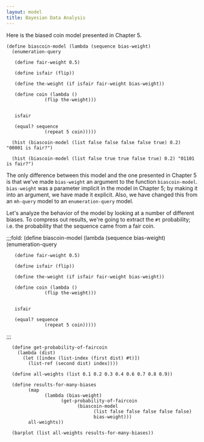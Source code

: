 ```yaml
---
layout: model
title: Bayesian Data Analysis
---
```


Here is the biased coin model presented in Chapter 5.

    (define biascoin-model (lambda (sequence bias-weight)
      (enumeration-query
       
       (define fair-weight 0.5)
       
       (define isfair (flip))
       
       (define the-weight (if isfair fair-weight bias-weight))
       
       (define coin (lambda () 
                  (flip the-weight)))
       
       
       isfair
       
       (equal? sequence 
                  (repeat 5 coin)))))

      (hist (biascoin-model (list false false false false true) 0.2) "00001 is fair?")

      (hist (biascoin-model (list false true true false true) 0.2) "01101 is fair?")

The only difference between this model and the one presented in Chapter 5 is that we've made  `bias-weight` an argument to the function `biascoin-model`. `bias-weight` was a parameter implicit in the model in Chapter 5; by making it into an argument, we have made it explicit. Also, we have changed this from an `mh-query` model to an `enumeration-query` model.

Let's analyze the behavior of the model by looking at a number of different biases.
To compress out results, we're going to extract the `#t` probability; i.e. the probability that the sequence came from a fair coin.

;;;fold:
    (define biascoin-model (lambda (sequence bias-weight)
      (enumeration-query
       
       (define fair-weight 0.5)
       
       (define isfair (flip))
       
       (define the-weight (if isfair fair-weight bias-weight))
       
       (define coin (lambda () 
                  (flip the-weight)))
       
       
       isfair
       
       (equal? sequence 
                  (repeat 5 coin)))))
;;;

      (define get-probability-of-faircoin 
        (lambda (dist)
          (let ([index (list-index (first dist) #t)])
            (list-ref (second dist) index))))

      (define all-weights (list 0.1 0.2 0.3 0.4 0.6 0.7 0.8 0.9))

      (define results-for-many-biases 
            (map 
                  (lambda (bias-weight) 
                        (get-probability-of-faircoin 
                              (biascoin-model 
                                    (list false false false false false) 
                                    bias-weight)))
            all-weights))

      (barplot (list all-weights results-for-many-biases))
      